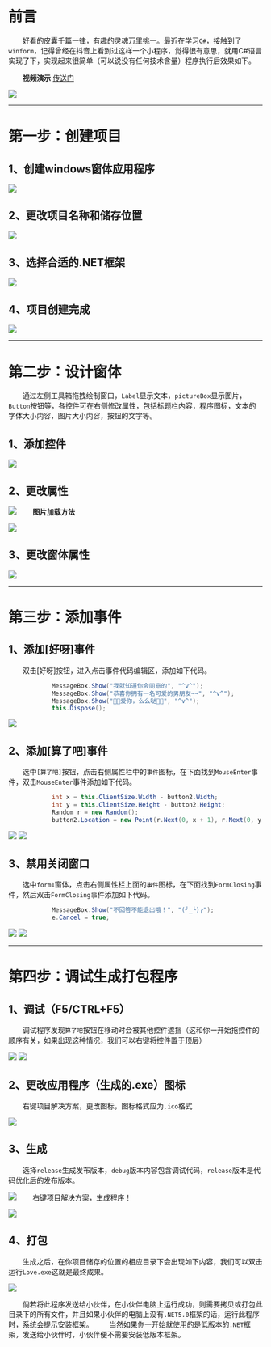 
# 前言

&emsp;&emsp;好看的皮囊千篇一律，有趣的灵魂万里挑一。最近在学习`C#`，接触到了`winform`，记得曾经在抖音上看到过这样一个小程序，觉得很有意思，就用C#语言实现了下，实现起来很简单（可以说没有任何技术含量）程序执行后效果如下。

&emsp;&emsp;**视频演示**    [传送门](https://www.bilibili.com/video/BV1wK4y1m7Li)


![](https://img-blog.csdnimg.cn/img_convert/5b556b7291658cef750c4ebf25b420d2.gif#pic_center)

---
# 第一步：创建项目

## 1、创建windows窗体应用程序
![](https://img-blog.csdnimg.cn/img_convert/a48a4a92ec014cd68e5174229f6e8028.png#pic_center)
## 2、更改项目名称和储存位置
![](https://img-blog.csdnimg.cn/img_convert/97ae8b0250553baba20d190bb3b13097.png#pic_center)
## 3、选择合适的.NET框架
![](https://img-blog.csdnimg.cn/img_convert/0478e723fc6874648bcb28b67d7489c1.png#pic_center)
## 4、项目创建完成
![](https://img-blog.csdnimg.cn/img_convert/11a3f9c3af83ba3494315ec9132f2c39.png#pic_center)

---
# 第二步：设计窗体
&emsp;&emsp;通过左侧工具箱拖拽绘制窗口，`Label`显示文本，`pictureBox`显示图片，`Button`按钮等，各控件可在右侧修改属性，包括标题栏内容，程序图标，文本的字体大小内容，图片大小内容，按钮的文字等。

## 1、添加控件
![](https://img-blog.csdnimg.cn/img_convert/61d6d6f473bcf1f2ace037d7ec1dcfd1.png#pic_center)
## 2、更改属性
![](https://img-blog.csdnimg.cn/img_convert/dd32bb35008aaebcf3fa5085ea4a9f96.png#pic_center)
&emsp;&emsp;**图片加载方法**

![](https://img-blog.csdnimg.cn/img_convert/9d783aee10f00b5dcda9b99b8e18c357.png#pic_center)
## 3、更改窗体属性
![](https://img-blog.csdnimg.cn/img_convert/3f9ad6a63c051ac564991e1a2ceea334.png#pic_center)

---
# 第三步：添加事件

## 1、添加[好呀]事件

&emsp;&emsp;双击[好呀]按钮，进入点击事件代码编辑区，添加如下代码。

```csharp
            MessageBox.Show("我就知道你会同意的", "^v^");
            MessageBox.Show("恭喜你拥有一名可爱的男朋友~~", "^v^");
            MessageBox.Show("🤍🤍爱你，么么哒🤍🤍", "^v^");
            this.Dispose();
```
![](https://img-blog.csdnimg.cn/img_convert/0cd8ed6bc32d9c1193f5c2d04b231d63.png#pic_center)
## 2、添加[算了吧]事件

&emsp;&emsp;选中`[算了吧]`按钮，点击右侧属性栏中的`事件`图标，在下面找到`MouseEnter`事件，双击`MouseEnter`事件添加如下代码。

```csharp
            int x = this.ClientSize.Width - button2.Width;
            int y = this.ClientSize.Height - button2.Height;
            Random r = new Random();
            button2.Location = new Point(r.Next(0, x + 1), r.Next(0, y + 1));
```

![](https://img-blog.csdnimg.cn/img_convert/d4340652232cc3f6f29b9d172762e48d.png#pic_center)
![](https://img-blog.csdnimg.cn/img_convert/decae46c893ba9f6df9ffc242b297487.png#pic_center)
## 3、禁用关闭窗口

&emsp;&emsp;选中`form1`窗体，点击右侧属性栏上面的`事件`图标，在下面找到`FormClosing`事件，然后双击`FormClosing`事件添加如下代码。

```csharp
            MessageBox.Show("不回答不能退出哦！", "(╯_╰)╭");
            e.Cancel = true;
```
![](https://img-blog.csdnimg.cn/img_convert/ed4234223be9c924ec67ab5ebdeef9a8.png#pic_center)
![](https://img-blog.csdnimg.cn/img_convert/7c4831bc619e449aeecd51ebc4ba364e.png#pic_center)

---
# 第四步：调试生成打包程序

## 1、调试（F5/CTRL+F5）

&emsp;&emsp;调试程序发现`算了吧`按钮在移动时会被其他控件遮挡（这和你一开始拖控件的顺序有关，如果出现这种情况，我们可以右键将控件置于顶层）

![](https://img-blog.csdnimg.cn/img_convert/0d21fd084937aba1d4777350e60cc3a4.png#pic_center)
![](https://img-blog.csdnimg.cn/img_convert/91d06b882e0ba9b0ec7953c621f29086.png#pic_center)
## 2、更改应用程序（生成的.exe）图标
&emsp;&emsp;右键项目解决方案，更改图标，图标格式应为`.ico`格式

![](https://img-blog.csdnimg.cn/img_convert/b3257cfd1baa58ca0a8741e95a68e32b.png#pic_center)
## 3、生成

&emsp;&emsp;选择`release`生成发布版本，`debug`版本内容包含调试代码，`release`版本是代码优化后的发布版本。

![](https://img-blog.csdnimg.cn/img_convert/6fb29ba6f7248d3465623028dddbddb3.png#pic_center)
&emsp;&emsp;右键项目解决方案，生成程序！

![](https://img-blog.csdnimg.cn/img_convert/c5faef2a498cd7542ec62f7a98c383e8.png#pic_center)
## 4、打包

&emsp;&emsp;生成之后，在你项目储存的位置的相应目录下会出现如下内容，我们可以双击运行`Love.exe`这就是最终成果。

![](https://img-blog.csdnimg.cn/img_convert/90fcc33b8257a1c2f3f10df6cd6023f6.png#pic_center)

&emsp;&emsp;倘若将此程序发送给小伙伴，在小伙伴电脑上运行成功，则需要拷贝或打包此目录下的所有文件，并且如果小伙伴的电脑上没有`.NET5.0`框架的话，运行此程序时，系统会提示安装框架。
&emsp;&emsp;当然如果你一开始就使用的是低版本的`.NET`框架，发送给小伙伴时，小伙伴便不需要安装低版本框架。


